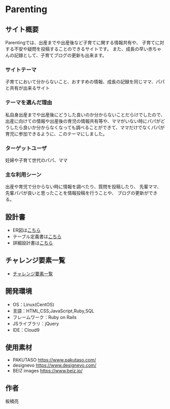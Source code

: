# Parenting

## サイト概要
Parentingでは、出産までや出産後など子育てに関する情報共有や、
子育てに対する不安や疑問を投稿することのできるサイトです。
また、成長の早い赤ちゃんの記録として、子育てブログの更新も出来ます。

### サイトテーマ
子育てにおいて分からないこと、おすすめの情報、成長の記録を同じママ、パパと共有が出来るサイト

### テーマを選んだ理由
私自身出産までや出産後にどうした良いのか分からないことだらけでしたので、
出産に向けての情報や出産後の育児の情報共有等や、ママがいない時にパパがどうしたら良いか分からなくなっても調べることができて、ママだけでなくパパが育児に参加できるように、このテーマにしました。

### ターゲットユーザ
妊婦や子育て世代のパパ、ママ

### 主な利用シーン
出産や育児で分からない時に情報を調べたり、質問を投稿したり、
先輩ママ、先輩パパが良いと思ったことを情報投稿を行うことや、
ブログの更新ができる。

## 設計書
- ER図は[こちら](https://drive.google.com/file/d/1LMO8Fe4AkMwLO0mD3NLqUlSRo7XdD-af/view?usp=sharing)
- テーブル定義書は[こちら](https://docs.google.com/spreadsheets/d/1wpljxCMyAeHJo2zSh4eoAqXHH2m8NeTa0nmHb3drtIE/edit?usp=sharing)
- 詳細設計書は[こちら](https://docs.google.com/spreadsheets/d/1yoao8gIu_X06_XOkuE4ee2l08rFIVjbdP80SBjD_688/edit?usp=sharing)

## チャレンジ要素一覧
- [チャレンジ要素一覧](https://docs.google.com/spreadsheets/d/1BDTj4hPH5psRZjPic_yK6LVpKxQFCBkV_9411K3jFhE/edit?usp=sharing)


## 開発環境
- OS：Linux(CentOS)
- 言語：HTML,CSS,JavaScript,Ruby,SQL
- フレームワーク：Ruby on Rails
- JSライブラリ：jQuery
- IDE：Cloud9

## 使用素材
- PAKUTASO https://www.pakutaso.com/
- designevo https://www.designevo.com/
- BEIZ images https://www.beiz.jp/

## 作者
板楠亮